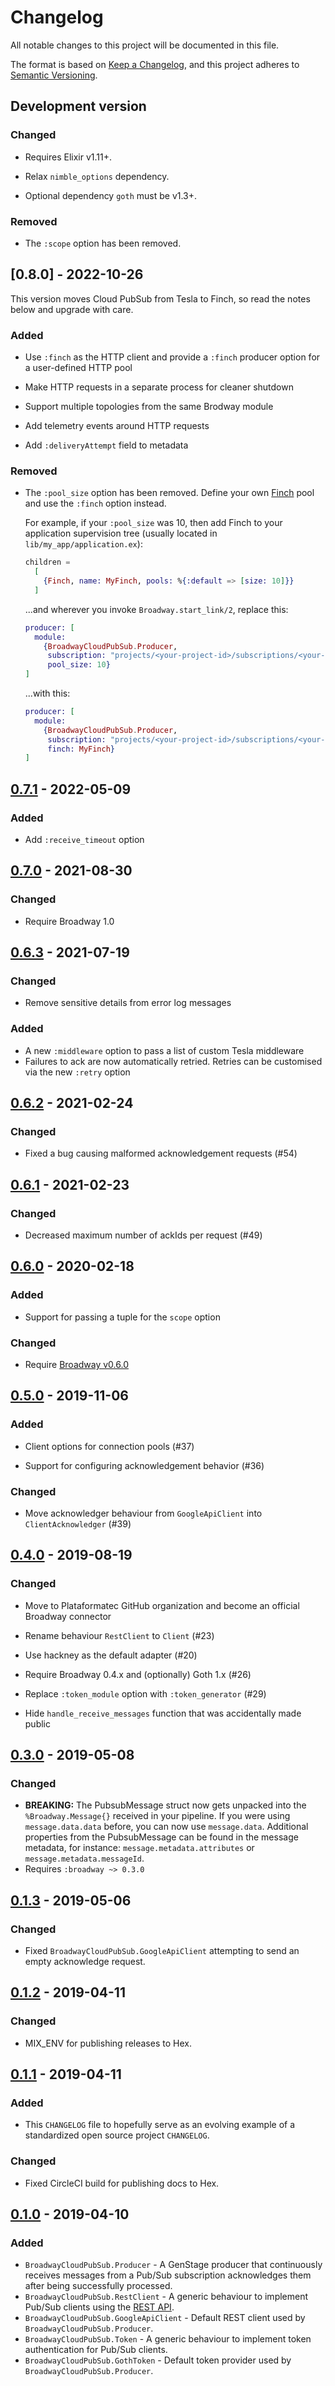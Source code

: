 # Changelog

All notable changes to this project will be documented in this file.

The format is based on [Keep a Changelog](https://keepachangelog.com/en/1.0.0/),
and this project adheres to [Semantic Versioning](https://semver.org/spec/v2.0.0.html).

## Development version

### Changed

- Requires Elixir v1.11+.

- Relax `nimble_options` dependency.

- Optional dependency `goth` must be v1.3+.

### Removed

- The `:scope` option has been removed.

## [0.8.0] - 2022-10-26

This version moves Cloud PubSub from Tesla to Finch, so read the notes below and upgrade with care.

### Added

- Use `:finch` as the HTTP client and provide a `:finch` producer option for a user-defined HTTP pool

- Make HTTP requests in a separate process for cleaner shutdown

- Support multiple topologies from the same Brodway module

- Add telemetry events around HTTP requests

- Add `:deliveryAttempt` field to metadata

### Removed

- The `:pool_size` option has been removed. Define your own [Finch][finch]
  pool and use the `:finch` option instead.

  For example, if your `:pool_size` was 10, then add Finch to your application
  supervision tree (usually located in `lib/my_app/application.ex`):

  ```elixir
  children =
    [
      {Finch, name: MyFinch, pools: %{:default => [size: 10]}}
    ]
  ```

  ...and wherever you invoke `Broadway.start_link/2`, replace this:

  ```elixir
  producer: [
    module:
      {BroadwayCloudPubSub.Producer,
       subscription: "projects/<your-project-id>/subscriptions/<your-subscription-id>",
       pool_size: 10}
  ]
  ```

  ...with this:

  ```elixir
  producer: [
    module:
      {BroadwayCloudPubSub.Producer,
       subscription: "projects/<your-project-id>/subscriptions/<your-subscription-id>",
       finch: MyFinch}
  ]
  ```

## [0.7.1] - 2022-05-09

### Added

- Add `:receive_timeout` option

## [0.7.0] - 2021-08-30

### Changed

- Require Broadway 1.0

## [0.6.3] - 2021-07-19

### Changed

- Remove sensitive details from error log messages

### Added

- A new `:middleware` option to pass a list of custom Tesla middleware
- Failures to ack are now automatically retried. Retries can be customised via the new `:retry` option

## [0.6.2] - 2021-02-24

### Changed

- Fixed a bug causing malformed acknowledgement requests (#54)

## [0.6.1] - 2021-02-23

### Changed

- Decreased maximum number of ackIds per request (#49)

## [0.6.0] - 2020-02-18

### Added

- Support for passing a tuple for the `scope` option

### Changed

- Require [Broadway v0.6.0](https://hexdocs.pm/broadway/0.6.0)

## [0.5.0] - 2019-11-06

### Added

- Client options for connection pools (#37)

- Support for configuring acknowledgement behavior (#36)

### Changed

- Move acknowledger behaviour from `GoogleApiClient` into `ClientAcknowledger` (#39)

## [0.4.0] - 2019-08-19

### Changed

- Move to Plataformatec GitHub organization and become an official Broadway connector

- Rename behaviour `RestClient` to `Client` (#23)

- Use hackney as the default adapter (#20)

- Require Broadway 0.4.x and (optionally) Goth 1.x (#26)

- Replace `:token_module` option with `:token_generator` (#29)

- Hide `handle_receive_messages` function that was accidentally made public

## [0.3.0] - 2019-05-08

### Changed

- **BREAKING:** The PubsubMessage struct now gets unpacked into the `%Broadway.Message{}` received in your pipeline.  If you were using `message.data.data` before, you can now use `message.data`. Additional properties from the PubsubMessage can be found in the message metadata, for instance: `message.metadata.attributes` or `message.metadata.messageId`.
- Requires `:broadway ~> 0.3.0`

## [0.1.3] - 2019-05-06

### Changed

- Fixed `BroadwayCloudPubSub.GoogleApiClient` attempting to send an empty acknowledge request.

## [0.1.2] - 2019-04-11

### Changed

- MIX_ENV for publishing releases to Hex.

## [0.1.1] - 2019-04-11

### Added

- This `CHANGELOG` file to hopefully serve as an evolving example of a
  standardized open source project `CHANGELOG`.

### Changed

- Fixed CircleCI build for publishing docs to Hex.

## [0.1.0] - 2019-04-10

### Added

- `BroadwayCloudPubSub.Producer` - A GenStage producer that continuously receives messages from
    a Pub/Sub subscription acknowledges them after being successfully processed.
- `BroadwayCloudPubSub.RestClient` - A generic behaviour to implement Pub/Sub clients using the [REST API](https://cloud.google.com/pubsub/docs/reference/rest/).
- `BroadwayCloudPubSub.GoogleApiClient` - Default REST client used by `BroadwayCloudPubSub.Producer`.
- `BroadwayCloudPubSub.Token` - A generic behaviour to implement token authentication for Pub/Sub clients.
- `BroadwayCloudPubSub.GothToken` - Default token provider used by `BroadwayCloudPubSub.Producer`.

[Unreleased]: https://github.com/dashbitco/broadway_cloud_pub_sub/compare/v0.7.1...HEAD
[0.7.1]: https://github.com/dashbitco/broadway_cloud_pub_sub/compare/v0.7.0...v0.7.1
[0.7.0]: https://github.com/dashbitco/broadway_cloud_pub_sub/compare/v0.6.2...v0.7.0
[0.6.3]: https://github.com/dashbitco/broadway_cloud_pub_sub/compare/v0.6.2...v0.6.3
[0.6.2]: https://github.com/dashbitco/broadway_cloud_pub_sub/compare/v0.6.1...v0.6.2
[0.6.1]: https://github.com/dashbitco/broadway_cloud_pub_sub/compare/v0.6.0...v0.6.1
[0.6.0]: https://github.com/dashbitco/broadway_cloud_pub_sub/compare/v0.5.0...v0.6.0
[0.5.0]: https://github.com/dashbitco/broadway_cloud_pub_sub/compare/v0.4.0...v0.5.0
[0.4.0]: https://github.com/dashbitco/broadway_cloud_pub_sub/compare/v0.3.0...v0.4.0
[0.3.0]: https://github.com/dashbitco/broadway_cloud_pub_sub/compare/v0.1.3...v0.3.0
[0.1.3]: https://github.com/dashbitco/broadway_cloud_pub_sub/compare/v0.1.2...v0.1.3
[0.1.2]: https://github.com/dashbitco/broadway_cloud_pub_sub/compare/v0.1.1...v0.1.2
[0.1.1]: https://github.com/dashbitco/broadway_cloud_pub_sub/compare/v0.1.0...v0.1.1
[0.1.0]: https://github.com/dashbitco/broadway_cloud_pub_sub/releases/tag/v0.1.0


[finch]: https://hexdocs.pm/finch

